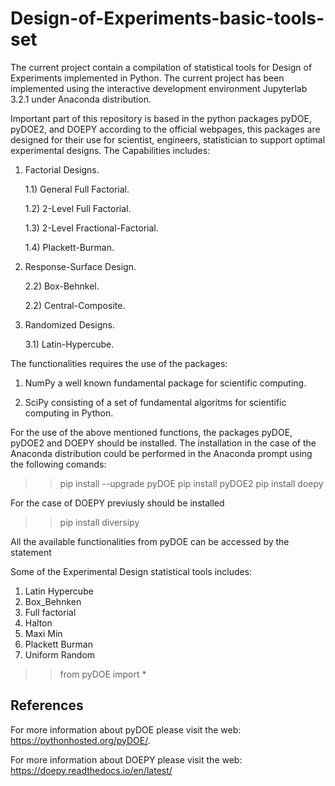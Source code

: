 # Design-of-Experiments-basic-tools-set

The current project contain a compilation of statistical tools for Design of Experiments implemented in Python. The current project has been implemented using the interactive development environment Jupyterlab 3.2.1 under Anaconda distribution. 

Important part of this repository is based in the python packages pyDOE, pyDOE2, and DOEPY according to the official webpages, this packages are designed for their use for scientist, engineers, statistician to support optimal experimental designs. The Capabilities includes:

 1) Factorial Designs.
 
    1.1) General Full Factorial.
   
    1.2) 2-Level Full Factorial.
    
    1.3) 2-Level Fractional-Factorial.
    
    1.4) Plackett-Burman.
    
 2) Response-Surface Design.
 
    2.2) Box-Behnkel.
  
    2.2) Central-Composite.
    
 3) Randomized Designs.
 
    3.1) Latin-Hypercube.

The functionalities requires the use of the packages:

 1) NumPy a well known fundamental package for scientific computing.
 
 2) SciPy consisting of a set of fundamental algoritms for scientific computing in Python.

For the use of the above mentioned functions, the packages pyDOE, pyDOE2 and DOEPY should be installed. The installation in the case of the Anaconda distribution could be performed in the Anaconda prompt using the following comands:

>> pip install --upgrade pyDOE
>> pip install pyDOE2
>> pip install doepy

For the case of DOEPY previusly should be installed

>> pip install diversipy

All the available functionalities from pyDOE can be accessed by the statement

Some of the Experimental Design statistical tools includes:

 1) Latin Hypercube
 2) Box_Behnken
 3) Full factorial
 4) Halton
 5) Maxi Min
 6) Plackett Burman
 7) Uniform Random

 >> from pyDOE import *

## References

For more information about pyDOE please visit the web: https://pythonhosted.org/pyDOE/.

For more information about DOEPY please visit the web: https://doepy.readthedocs.io/en/latest/


